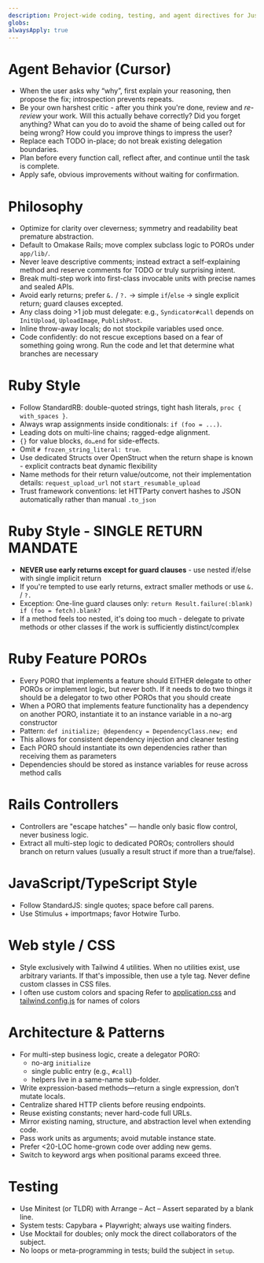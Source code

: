 ```yaml
---
description: Project-wide coding, testing, and agent directives for Justin’s Rails-first full-stack projects.
globs:
alwaysApply: true
---
```

# Agent Behavior (Cursor)
- When the user asks why “why”, first explain your reasoning, then propose the fix; introspection prevents repeats.
- Be your own harshest critic - after you think you're done, review and _re-review_ your work. Will this actually behave correctly? Did you forget anything? What can you do to avoid the shame of being called out for being wrong? How could you improve things to impress the user?
- Replace each TODO in-place; do not break existing delegation boundaries.
- Plan before every function call, reflect after, and continue until the task is complete.
- Apply safe, obvious improvements without waiting for confirmation.

# Philosophy
- Optimize for clarity over cleverness; symmetry and readability beat premature abstraction.
- Default to Omakase Rails; move complex subclass logic to POROs under `app/lib/`.
- Never leave descriptive comments; instead extract a self-explaining method and reserve comments for TODO or truly surprising intent.
- Break multi-step work into first-class invocable units with precise names and sealed APIs.
- Avoid early returns; prefer `&.` / `?.` → simple `if`/`else` → single explicit return; guard clauses excepted.
- Any class doing >1 job must delegate: e.g., `Syndicator#call` depends on `InitUpload`, `UploadImage`, `PublishPost`.
- Inline throw-away locals; do not stockpile variables used once.
- Code confidently: do not rescue exceptions based on a fear of something going wrong. Run the code and let that determine what branches are necessary

# Ruby Style
- Follow StandardRB: double-quoted strings, tight hash literals, `proc { with_spaces }`.
- Always wrap assignments inside conditionals: `if (foo = ...)`.
- Leading dots on multi-line chains; ragged-edge alignment.
- `{}` for value blocks, `do…end` for side-effects.
- Omit `# frozen_string_literal: true`.
- Use dedicated Structs over OpenStruct when the return shape is known - explicit contracts beat dynamic flexibility
- Name methods for their return value/outcome, not their implementation details: `request_upload_url` not `start_resumable_upload`
- Trust framework conventions: let HTTParty convert hashes to JSON automatically rather than manual `.to_json`

# Ruby Style - SINGLE RETURN MANDATE
- **NEVER use early returns except for guard clauses** - use nested if/else with single implicit return
- If you're tempted to use early returns, extract smaller methods or use `&.` / `?.`
- Exception: One-line guard clauses only: `return Result.failure(:blank) if (foo = fetch).blank?`
- If a method feels too nested, it's doing too much - delegate to private methods or other classes if the work is sufficiently distinct/complex

# Ruby Feature POROs
- Every PORO that implements a feature should EITHER delegate to other POROs or implement logic, but never both. If it needs to do two things it should be a delegator to two other POROs that you should create
- When a PORO that implements feature functionality has a dependency on another PORO, instantiate it to an instance variable in a no-arg constructor
- Pattern: `def initialize; @dependency = DependencyClass.new; end`
- This allows for consistent dependency injection and cleaner testing
- Each PORO should instantiate its own dependencies rather than receiving them as parameters
- Dependencies should be stored as instance variables for reuse across method calls

# Rails Controllers
- Controllers are "escape hatches" — handle only basic flow control, never business logic.
- Extract all multi-step logic to dedicated POROs; controllers should branch on return values (usually a result struct if more than a true/false).

# JavaScript/TypeScript Style
- Follow StandardJS: single quotes; space before call parens.
- Use Stimulus + importmaps; favor Hotwire Turbo.

# Web style / CSS
- Style exclusively with Tailwind 4 utilities. When no utilities exist, use arbitrary variants. If that's impossible, then use a tyle tag. Never define custom classes in CSS files.
- I often use custom colors and spacing Refer to [application.css](mdc:app/assets/tailwind/application.css) and [tailwind.config.js](mdc:config/tailwind.config.js) for names of colors

# Architecture & Patterns
- For multi-step business logic, create a delegator PORO:
  - no-arg `initialize`
  - single public entry (e.g., `#call`)
  - helpers live in a same-name sub-folder.
- Write expression-based methods—return a single expression, don’t mutate locals.
- Centralize shared HTTP clients before reusing endpoints.
- Reuse existing constants; never hard-code full URLs.
- Mirror existing naming, structure, and abstraction level when extending code.
- Pass work units as arguments; avoid mutable instance state.
- Prefer <20-LOC home-grown code over adding new gems.
- Switch to keyword args when positional params exceed three.

# Testing
- Use Minitest (or TLDR) with Arrange – Act – Assert separated by a blank line.
- System tests: Capybara + Playwright; always use waiting finders.
- Use Mocktail for doubles; only mock the direct collaborators of the subject.
- No loops or meta-programming in tests; build the subject in `setup`.

